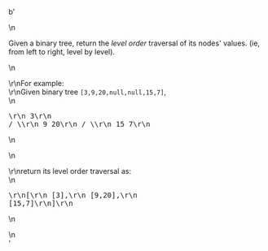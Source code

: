 b'<div class="question-description">\n<p><p>Given a binary tree, return the <i>level order</i> traversal of its nodes\' values. (ie, from left to right, level by level).</p>\n<p>\r\nFor example:<br/>\r\nGiven binary tree <code>[3,9,20,null,null,15,7]</code>,<br/>\n<pre>\r\n    3\r\n   / \\\r\n  9  20\r\n    /  \\\r\n   15   7\r\n</pre>\n</p>\n<p>\r\nreturn its level order traversal as:<br/>\n<pre>\r\n[\r\n  [3],\r\n  [9,20],\r\n  [15,7]\r\n]\r\n</pre>\n</p></p>\n</div>'